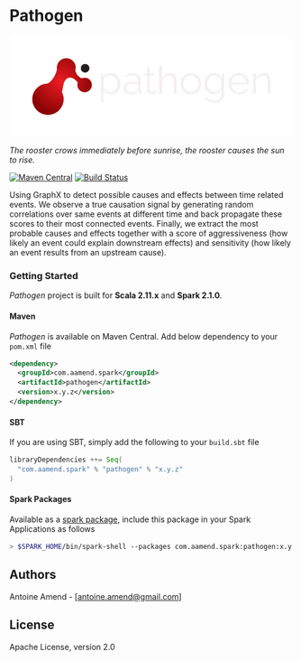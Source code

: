 # Pathogen

![Pathogen](/images/logo.png)

_The rooster crows immediately before sunrise, the rooster causes the sun to rise._

[![Maven Central](https://maven-badges.herokuapp.com/maven-central/com.aamend/pathogen/badge.svg)](https://maven-badges.herokuapp.com/maven-central/com.aamend/pathogen)
[![Build Status](https://travis-ci.org/aamend/pathogen.svg?branch=master)](https://travis-ci.org/aamend/pathogen) 

Using GraphX to detect possible causes and effects between time related events. We observe a true 
causation signal by generating random correlations over same events at different time and back propagate 
these scores to their most connected events. Finally, we extract the most probable causes and effects 
together with a score of aggressiveness (how likely an event could explain downstream effects) and 
sensitivity (how likely an event results from an upstream cause).

### Getting Started

_Pathogen_ project is built for __Scala 2.11.x__ and __Spark 2.1.0__. 

#### Maven

_Pathogen_ is available on Maven Central. Add below dependency to your `pom.xml` file

```xml
<dependency>
  <groupId>com.aamend.spark</groupId>
  <artifactId>pathogen</artifactId>
  <version>x.y.z</version>
</dependency>
```

#### SBT

If you are using SBT, simply add the following to your `build.sbt` file

```scala
libraryDependencies ++= Seq(
  "com.aamend.spark" % "pathogen" % "x.y.z"
)
```

#### Spark Packages

Available as a [spark package](https://spark-packages.org/package/aamend/pathogen), include this package in your Spark Applications as follows

```bash
> $SPARK_HOME/bin/spark-shell --packages com.aamend.spark:pathogen:x.y.z
```

## Authors

Antoine Amend - [[antoine.amend@gmail.com]](antoine.amend@gmail.com)

## License

Apache License, version 2.0